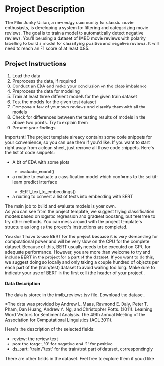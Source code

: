 <h1>Project Description</h1>
The Film Junky Union, a new edgy community for classic movie enthusiasts, is developing a system for filtering and categorizing movie reviews. The goal is to train a model to automatically detect negative reviews. You'll be using a dataset of IMBD movie reviews with polarity labelling to build a model for classifying positive and negative reviews. It will need to reach an F1 score of at least 0.85.

<h2>Project Instructions</h2>
<ol><li>Load the data</li>
<li>Preprocess the data, if required</li>
<li>Conduct an EDA and make your conclusion on the class imbalance</li>
<li>Preprocess the data for modeling</li>
<li>Train at least three different models for the given train dataset</li>
<li>Test the models for the given test dataset</li>
<li>Compose a few of your own reviews and classify them with all the models</li>
<li>Check for differences between the testing results of models in the above two points. Try to explain them</li>
<li>Present your findings</ol></li>
Important! The project template already contains some code snippets for your convenience, so you can use them if you'd like. If you want to start right away from a clean sheet, just remove all those code snippets. Here's the list of code snippets:<br>

<ul><li>A bit of EDA with some plots</li>
<ul><li>evaluate_model()</ul></li>
<li>a routine to evaluate a classification model which conforms to the scikit-learn predict interface</li>
<ul><li>BERT_text_to_embeddings()</ul></li>
<li>a routing to convert a list of texts into embedding with BERT</ul></li>

The main job to build and evaluate models is your own.<br>
As you can see from the project template, we suggest trying classification models based on logistic regression and gradient boosting, but feel free to try other methods. You can mess around with the project template's structure as long as the project's instructions are completed.<br>

You don't have to use BERT for the project because it is very demanding for computational power and will be very slow on the CPU for the complete dataset. Because of this, BERT usually needs to be executed on GPU for adequate performance. However, you are more than welcome to try and include BERT in the project for a part of the dataset. If you want to do this, we suggest doing so locally and only taking a couple hundred of objects per each part of the (train/test) dataset to avoid waiting too long. Make sure to indicate your use of BERT in the first cell (the header of your project).<br>

<h4>Data Description</h4>
The data is stored in the imdb_reviews.tsv file. Download the dataset.<br>

*The data was provided by Andrew L. Maas, Raymond E. Daly, Peter T. Pham, Dan Huang, Andrew Y. Ng, and Christopher Potts. (2011). Learning Word Vectors for Sentiment Analysis. The 49th Annual Meeting of the Association for Computational Linguistics (ACL 2011).<br>

Here's the description of the selected fields:<br>
<ul><li>review: the review text</li>
<li>pos: the target, '0' for negative and '1' for positive</li>
<li>ds_part: 'train'/'test' for the train/test part of dataset, correspondingly</ul></li>
There are other fields in the dataset. Feel free to explore them if you'd like
